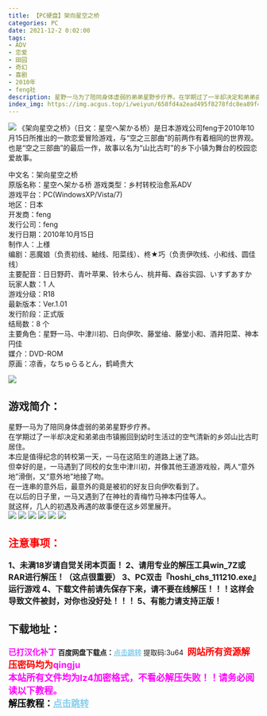 ```yaml
---
title: 【PC硬盘】架向星空之桥
categories: PC
date: 2021-12-2 0:02:00
tags:
- ADV
- 恋爱
- 田园
- 奇幻
- 喜剧
- 2010年
- feng社
description: 星野一马为了陪同身体虚弱的弟弟星野步疗养。在学期过了一半却决定和弟弟由市镇搬回到幼时生活过的空气清新的乡郊山比古町居住。本应是值得纪念的转校第一天，一马在这陌生的道路上迷了路。  
index_img: https://img.acgus.top/i/weiyun/658fd4a2ead495f8278fdc8ea89f4f991dce84993c19184b1a255de77247f831a3a670dd6e36444b072ab78d83ec7500.webp
---
```

![](https://img.acgus.top/i/weiyun/658fd4a2ead495f8278fdc8ea89f4f991dce84993c19184b1a255de77247f831a3a670dd6e36444b072ab78d83ec7500.webp)
《架向星空之桥》（日文：星空へ架かる桥）是日本游戏公司feng于2010年10月15日所推出的一款恋爱冒险游戏，与“空之三部曲”的前两作有着相同的世界观。     
也是“空之三部曲”的最后一作，故事以名为“山比古町”的乡下小镇为舞台的校园恋爱故事。     

中文名：架向星空之桥     
原版名称：星空へ架かる桥
游戏类型：乡村转校治愈系ADV     
游戏平台：PC(WindowsXP/Vista/7)     
地区：日本     
开发商：feng     
发行公司：feng     
发行日期：2010年10月15日     
制作人：上様     
编剧：恶魔娘（负责初线、紬线、阳菜线）、柊★巧（负责伊吹线、小和线、圆佳线）     
主要配音：日日野莳、青叶苹果、铃木らん、桃井莓、森谷实园、いすずあすか     
玩家人数：1 人     
游戏分级：R18     
最新版本：Ver.1.01     
发行阶段：正式版     
结局数：8 个          
主要角色：星野一马、中津川初、日向伊吹、藤堂䌷、藤堂小和、酒井阳菜、神本円佳     
媒介：DVD-ROM     
原画：凉香，なちゅらるとん，鹤崎贵大     

![](https://img.acgus.top/i/weiyun/904150ffc9d9b6c8f65e8321d4a9311d500f23ba4346db7a0e0d9e1f185dedd6675705e4e0c2522918e027910311eb2d.webp)
## 游戏简介：
星野一马为了陪同身体虚弱的弟弟星野步疗养。     
在学期过了一半却决定和弟弟由市镇搬回到幼时生活过的空气清新的乡郊山比古町居住。     
本应是值得纪念的转校第一天，一马在这陌生的道路上迷了路。     
但幸好的是，一马遇到了同校的女生中津川初，并像其他王道游戏般，两人“意外地”滑倒，又“意外地”地接了吻。     
在一连串的意外后，最意外的竟是被初的好友日向伊吹看到了。     
在以后的日子里，一马又遇到了在神社的青梅竹马神本円佳等人。     
就这样，几人的初遇及再遇的故事便在这乡郊里展开。     
![](https://img.acgus.top/i/weiyun/dd1579d275b12139aeb13b6b35f102b197e27ddd83be817e3fade87c86bb477ce0acfca1f3d489128f84e20492238274.webp)
![](https://img.acgus.top/i/weiyun/80b27de36faba04b3066010ae83ab1a041af9d72944d4ec963252495fe86e48211cf93f30d1621e93b5c6379bc417c16.webp)
![](https://img.acgus.top/i/weiyun/8d6d44f17dc7d76ce43282b48ae647d4e75a15f4fab5c36e1a056b963be6104b4e47a37a53b02b3d6893a061b61be7d0.webp)
![](https://img.acgus.top/i/weiyun/a6de04e614147096f6c644586ea54a42edf2737b4b1e914b9fc3bb76e393834819d214f0275dfec9a27ce069cee37e00.webp)
![](https://img.acgus.top/i/weiyun/28c6334bb35b7e7f0df52570897099522ef3a6b6b85899cd30708c028cbd2ad503ea1919ec46e7d84712cefae1d26ae9.webp)
![](https://img.acgus.top/i/weiyun/163080d57c914721b4cc9489673963b38cf6f83d580a588e119ef0285f267c5d2935a0822698a287003848089f178c96.webp)






## <font color=#FF0000 >注意事项：</font>
<font size=3><b>1、未满18岁请自觉关闭本页面！
2、请用专业的解压工具win_7Z或RAR进行解压！（这点很重要）
3、PC双击『hoshi_chs_111210.exe』运行游戏
4、下载文件前请先保存下来，请不要在线解压！！！这样会导致文件被封，对你也没好处！！！
5、有能力请支持正版！</b></font>

## 下载地址：
<font color=#FF00FF size=3>**已打汉化补丁**</font>
<b>百度网盘下载点：</b><a href="https://pan.baidu.com/s/1ITwnqYoI63mA4yq2fz5LyA?pwd=3u64" style="color: #87CEEB;"><b>点击跳转</b></a> 提取码:3u64
<a style="padding: 0" href="https://post.qingju.org/AD/"><img style="max-width:100%" src="https://img.acgus.top/i/2024/07/478f689b8021d8d499ab43d21acf137a.gif" alt=""></a>
<b><font color=#FF0000 size=4>网站所有资源解压密码均为</b></font><b><font color=#FF00FF size=4>qingju</font><font color=#FF0000 ></font></b><br><b><font color=#FF00FF size=4>本站所有文件均为lz4加密格式，不看必解压失败！！请务必阅读以下教程。</b></font><br><b><font color=#000 size=4>解压教程：</b><a href="https://post.qingju.org/tutorial/000/" style="color: #87CEEB;"><b>点击跳转</b></a>